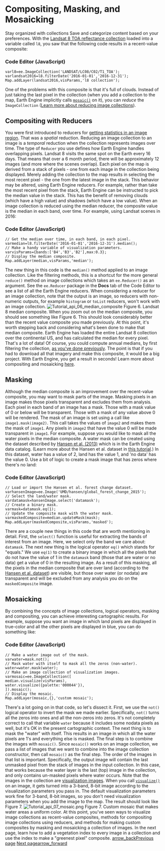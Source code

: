  
#  Compositing, Masking, and Mosaicking 
Stay organized with collections  Save and categorize content based on your preferences. 
With the [Landsat 8 TOA reflectance collection](https://developers.google.com/earth-engine/datasets/catalog/LANDSAT_LC8_L1T_TOA) loaded into a variable called `l8`, you saw that the following code results in a recent-value composite:
### Code Editor (JavaScript)
```
varl8=ee.ImageCollection('LANDSAT/LC08/C02/T1_TOA');
varlandsat2016=l8.filterDate('2016-01-01','2016-12-31');
Map.addLayer(landsat2016,visParams,'l8 collection');
```

One of the problems with this composite is that it's full of clouds. Instead of just taking the last pixel in the collection (when you add a collection to the map, Earth Engine implicitly calls [`mosaic()`](https://developers.google.com/earth-engine/apidocs/ee-imagecollection-mosaic) on it), you can _reduce_ the `ImageCollection` ([Learn more about reducing image collections](https://developers.google.com/earth-engine/guides/reducers_image_collection)).
## Compositing with Reducers
You were first introduced to reducers for [getting statistics in an image region](https://developers.google.com/earth-engine/tutorials/tutorial_api_03#image-statistics). That was a _spatial_ reduction. Reducing an image collection to an image is a _temporal_ reduction when the collection represents images over time. The type of `Reducer` you use defines how Earth Engine handles overlapping pixels. Landsat 8 visits the same spot on the Earth every 16 days. That means that over a 6 month period, there will be approximately 12 images (and more where the scenes overlap). Each pixel on the map is derived from a stack of pixels - one from each image in the collection being displayed.
Merely adding the collection to the map results in selecting the most recent pixel - the one from the latest image in the stack. This behavior may be altered, using Earth Engine reducers. For example, rather than take the most recent pixel from the stack, Earth Engine can be instructed to pick the median value in the stack. This has the benefit of removing clouds (which have a high value) and shadows (which have a low value). When an image collection is reduced using the median reducer, the composite value is the median in each band, over time. For example, using Landsat scenes in 2016:
### Code Editor (JavaScript)
```
// Get the median over time, in each band, in each pixel.
varmedian=l8.filterDate('2016-01-01','2016-12-31').median();
// Make a handy variable of visualization parameters.
varvisParams={bands:['B4','B3','B2'],max:0.3};
// Display the median composite.
Map.addLayer(median,visParams,'median');
```

The new thing in this code is the `median()` method applied to an image collection. Like the filtering methods, this is a shortcut for the more general `reduce()` method on image collections which takes an `ee.Reducer()` as an argument. See the `ee.Reducer` package in the **Docs** tab of the Code Editor to see a list of all the Earth Engine reducers. When considering a reducer for an image collection, note that the output is an image, so reducers with non-numeric outputs, for example `histogram` or `toList` reducers, won't work with an image collection.
![Tutorial_api_06_median_composite](https://developers.google.com/static/earth-engine/images/Tutorial_api_06_median_composite.png) Figure 6. Landsat 8 median composite.
When you zoom out on the median composite, you should see something like Figure 6. This should look considerably better than the recent value composite you made previously. At this point, it's worth stepping back and considering what's been done to make that median composite. Earth Engine has loaded the entire Landsat 8 collection over the continental US, and has calculated the median for every pixel. That's a lot of data! Of course, you could compute annual medians, by first filtering the collection, [ as you've done previously](https://developers.google.com/earth-engine/tutorials/tutorial_api_04#filtering-image-collections). The point is that if you had to download all that imagery and make this composite, it would be a big project. With Earth Engine, you get a result in seconds!
Learn more about compositing and mosaicking [here](https://developers.google.com/earth-engine/guides/ic_composite_mosaic).
## Masking
Although the median composite is an improvement over the recent-value composite, you may want to mask parts of the image. Masking pixels in an image makes those pixels transparent and excludes them from analysis. Each pixel in each band of an image has a mask. Those with a mask value of 0 or below will be transparent. Those with a mask of any value above 0 will be rendered. The mask of an image is set using a call like `image1.mask(image2)`. This call takes the values of `image2` and makes them the mask of `image1`. Any pixels in `image2` that have the value 0 will be made transparent in `image1`.
For example, suppose you would like to mask all the water pixels in the median composite. A water mask can be created using the dataset described by [Hansen et al. (2013)](http://www.sciencemag.org/content/342/6160/850) which is in the Earth Engine data catalog. (Learn more about the Hansen et al. dataset in [this tutorial](https://developers.google.com/earth-engine/tutorials/tutorial_forest_01).) In this dataset, water has a value of 2, land has the value 1, and 'no data' has the value 0. Use a bit of logic to create a mask image that has zeros where there's no land:
### Code Editor (JavaScript)
```
// Load or import the Hansen et al. forest change dataset.
varhansenImage=ee.Image('UMD/hansen/global_forest_change_2015');
// Select the land/water mask.
vardatamask=hansenImage.select('datamask');
// Create a binary mask.
varmask=datamask.eq(1);
// Update the composite mask with the water mask.
varmaskedComposite=median.updateMask(mask);
Map.addLayer(maskedComposite,visParams,'masked');
```

There are a couple new things in this code that are worth mentioning in detail. First, the `select()` function is useful for extracting the bands of interest from an image. Here, we select only the band we care about: `datamask`. The next new thing is the logical operator `eq()` which stands for "equals." We use `eq(1)` to create a binary image in which all the pixels that do not have the value of 1 in the `datamask` band (those that are water or no data) get a value of 0 in the resulting image.
As a result of this masking, all the pixels in the median composite that are over land (according to the [Hansen et al. dataset](https://developers.google.com/earth-engine/datasets/catalog/UMD_hansen_global_forest_change_2015_v1_3)) are visible, but those over water (or nodata) are transparent and will be excluded from any analysis you do on the `maskedComposite` image.
## Mosaicking
By combining the concepts of image collections, logical operators, masking and compositing, you can achieve interesting cartographic results. For example, suppose you want an image in which land pixels are displayed in true-color and all the other pixels are displayed in blue, you can do something like:
### Code Editor (JavaScript)
```
// Make a water image out of the mask.
varwater=mask.not();
// Mask water with itself to mask all the zeros (non-water).
water=water.mask(water);
// Make an image collection of visualization images.
varmosaic=ee.ImageCollection([
median.visualize(visParams),
water.visualize({palette:'000044'}),
]).mosaic();
// Display the mosaic.
Map.addLayer(mosaic,{},'custom mosaic');
```

There's a lot going on in that code, so let's dissect it. First, we use the `not()` logical operator to invert the mask we made earlier. Specifically, `not()` turns all the zeros into ones and all the non-zeros into zeros. It's not completely correct to call that variable `water` because it includes some nodata pixels as well, but it's OK in the present cartographic context. The next thing is to mask the "water" with itself. This results in an image in which all the water pixels are 1's and everything else is masked. The final step is to combine the images with `mosaic()`. Since `mosaic()` works on an image collection, we pass a list of images that we want to combine into the image collection constructor, then call `mosaic()` as the final step. The order of the images in that list is important. Specifically, the output image will contain the last unmasked pixel from the stack of images in the input collection. In this case, that works because the water layer is the last (top) image in the collection, and only contains un-masked pixels where water occurs.
Note that the images in the collection are [visualization images](https://developers.google.com/earth-engine/guides/image_visualization#visualization-images). When you call [`visualize()`](https://developers.google.com/earth-engine/apidocs/ee-image-visualize) on an image, it gets turned into a 3-band, 8-bit image according to the visualization parameters you pass in. The default visualization parameters work fine for 3-band, 8-bit images, so you don't need visualization parameters when you add the image to the map. The result should look like Figure 7.
![Tutorial_api_07_mosaic.png](https://developers.google.com/static/earth-engine/images/Tutorial_api_07_mosaic.png) Figure 7. Custom mosaic that makes water areas a uniform color.
At this point, you've seen ways to visualize image collections as recent-value composites, methods for compositing image collections using reducers, and methods for making custom composites by masking and mosaicking a collection of images. In the next page, learn how to add a vegetation index to every image in a collection and use the index to make a "greenest pixel" composite.
[ arrow_backPrevious page](https://developers.google.com/earth-engine/tutorials/tutorial_api_04) [ Next pagearrow_forward](https://developers.google.com/earth-engine/tutorials/tutorial_api_06)
